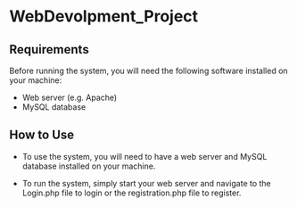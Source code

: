 # WebDevolpment_Project

## Requirements
Before running the system, you will need the following software installed on your machine:

- Web server (e.g. Apache)
- MySQL database

## How to Use
- To use the system, you will need to have a web server and MySQL database installed on your machine.


- To run the system, simply start your web server and navigate to the Login.php file to login or the registration.php file to register.

